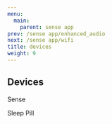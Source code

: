 ```yaml
---
menu:
  main:
    parent: sense app
prev: /sense app/enhanced_audio
next: /sense app/wifi
title: devices
weight: 9
---
```


## Devices


Sense


Sleep Pill
